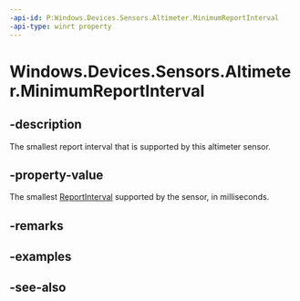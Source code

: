 ```yaml
---
-api-id: P:Windows.Devices.Sensors.Altimeter.MinimumReportInterval
-api-type: winrt property
---
```


<!-- Property syntax
public uint MinimumReportInterval { get; }
-->

# Windows.Devices.Sensors.Altimeter.MinimumReportInterval

## -description

The smallest report interval that is supported by this altimeter sensor.

## -property-value

The smallest [ReportInterval](altimeter_reportinterval.md) supported by the sensor, in milliseconds.

## -remarks

## -examples

## -see-also
